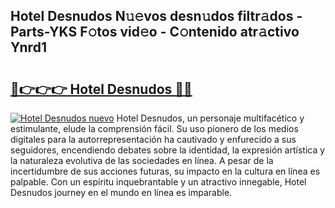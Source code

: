 ## Hotel Desnudos N𝚞𝚎vos desn𝚞dos filtr𝚊dos - Parts-YKS F𝚘tos vid𝚎o - C𝚘ntenido atr𝚊ctivo Ynrd1

# <h2><a href="http://mb1721.tromn.icu/?c=Hotel+Desnudos">🔗👉👉👉 Hotel Desnudos 🔗🔗</a></h2>

[![Hotel Desnudos nuevo](https://i.imgur.com/pEAQMta.gif)](http://mb1721.tromn.icu/?c=Hotel+Desnudos)
Hotel Desnudos, un personaje multifacético y estimulante, elude la comprensión fácil. Su uso pionero de los medios digitales para la autorrepresentación ha cautivado y enfurecido a sus seguidores, encendiendo debates sobre la identidad, la expresión artística y la naturaleza evolutiva de las sociedades en línea. A pesar de la incertidumbre de sus acciones futuras, su impacto en la cultura en línea es palpable. Con un espíritu inquebrantable y un atractivo innegable, Hotel Desnudos journey en el mundo en línea es imparable.

